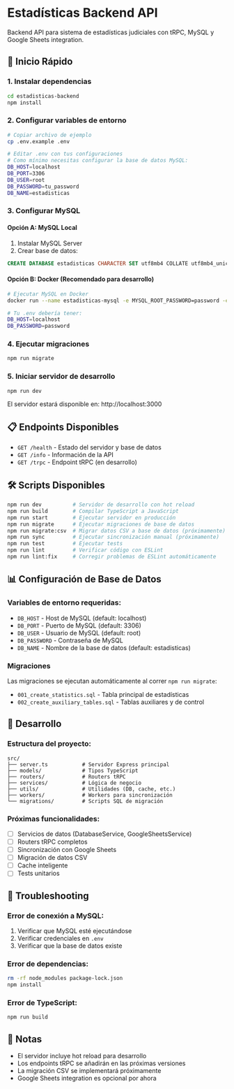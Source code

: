 # Estadísticas Backend API

Backend API para sistema de estadísticas judiciales con tRPC, MySQL y Google Sheets integration.

## 🚀 Inicio Rápido

### 1. Instalar dependencias
```bash
cd estadisticas-backend
npm install
```

### 2. Configurar variables de entorno
```bash
# Copiar archivo de ejemplo
cp .env.example .env

# Editar .env con tus configuraciones
# Como mínimo necesitas configurar la base de datos MySQL:
DB_HOST=localhost
DB_PORT=3306
DB_USER=root
DB_PASSWORD=tu_password
DB_NAME=estadisticas
```

### 3. Configurar MySQL

#### Opción A: MySQL Local
1. Instalar MySQL Server
2. Crear base de datos:
```sql
CREATE DATABASE estadisticas CHARACTER SET utf8mb4 COLLATE utf8mb4_unicode_ci;
```

#### Opción B: Docker (Recomendado para desarrollo)
```bash
# Ejecutar MySQL en Docker
docker run --name estadisticas-mysql -e MYSQL_ROOT_PASSWORD=password -e MYSQL_DATABASE=estadisticas -p 3306:3306 -d mysql:8.0

# Tu .env debería tener:
DB_HOST=localhost
DB_PASSWORD=password
```

### 4. Ejecutar migraciones
```bash
npm run migrate
```

### 5. Iniciar servidor de desarrollo
```bash
npm run dev
```

El servidor estará disponible en: http://localhost:3000

## 📋 Endpoints Disponibles

- `GET /health` - Estado del servidor y base de datos
- `GET /info` - Información de la API  
- `GET /trpc` - Endpoint tRPC (en desarrollo)

## 🛠️ Scripts Disponibles

```bash
npm run dev          # Servidor de desarrollo con hot reload
npm run build        # Compilar TypeScript a JavaScript
npm run start        # Ejecutar servidor en producción
npm run migrate      # Ejecutar migraciones de base de datos
npm run migrate:csv  # Migrar datos CSV a base de datos (próximamente)
npm run sync         # Ejecutar sincronización manual (próximamente)
npm run test         # Ejecutar tests
npm run lint         # Verificar código con ESLint
npm run lint:fix     # Corregir problemas de ESLint automáticamente
```

## 📊 Configuración de Base de Datos

### Variables de entorno requeridas:
- `DB_HOST` - Host de MySQL (default: localhost)
- `DB_PORT` - Puerto de MySQL (default: 3306)  
- `DB_USER` - Usuario de MySQL (default: root)
- `DB_PASSWORD` - Contraseña de MySQL
- `DB_NAME` - Nombre de la base de datos (default: estadisticas)

### Migraciones
Las migraciones se ejecutan automáticamente al correr `npm run migrate`:
- `001_create_statistics.sql` - Tabla principal de estadísticas
- `002_create_auxiliary_tables.sql` - Tablas auxiliares y de control

## 🔧 Desarrollo

### Estructura del proyecto:
```
src/
├── server.ts           # Servidor Express principal
├── models/             # Tipos TypeScript
├── routers/            # Routers tRPC
├── services/           # Lógica de negocio  
├── utils/              # Utilidades (DB, cache, etc.)
├── workers/            # Workers para sincronización
└── migrations/         # Scripts SQL de migración
```

### Próximas funcionalidades:
- [ ] Servicios de datos (DatabaseService, GoogleSheetsService)
- [ ] Routers tRPC completos
- [ ] Sincronización con Google Sheets
- [ ] Migración de datos CSV
- [ ] Cache inteligente
- [ ] Tests unitarios

## 🐛 Troubleshooting

### Error de conexión a MySQL:
1. Verificar que MySQL esté ejecutándose
2. Verificar credenciales en `.env`
3. Verificar que la base de datos existe

### Error de dependencias:
```bash
rm -rf node_modules package-lock.json
npm install
```

### Error de TypeScript:
```bash
npm run build
```

## 📝 Notas

- El servidor incluye hot reload para desarrollo
- Los endpoints tRPC se añadirán en las próximas versiones
- La migración CSV se implementará próximamente
- Google Sheets integration es opcional por ahora